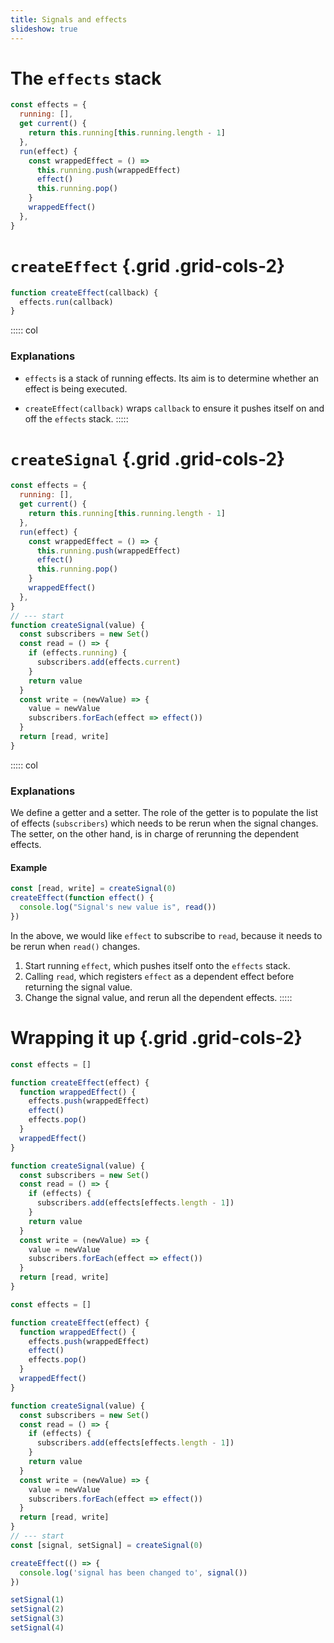 ```yaml
---
title: Signals and effects
slideshow: true
---
```


# The `effects` stack

``` js
const effects = {
  running: [],
  get current() {
    return this.running[this.running.length - 1]
  },
  run(effect) {
    const wrappedEffect = () =>
      this.running.push(wrappedEffect)
      effect()
      this.running.pop()
    }
    wrappedEffect()
  },
}
```

# `createEffect` {.grid .grid-cols-2}

``` js
function createEffect(callback) {
  effects.run(callback)
}
```

::::: col
### Explanations

- `effects` is a stack of running effects.
  Its aim is to determine whether an effect is being executed.

- `createEffect(callback)` wraps `callback`
  to ensure it pushes itself on and off the `effects` stack.
:::::

# `createSignal` {.grid .grid-cols-2}

``` js {.run}
const effects = {
  running: [],
  get current() {
    return this.running[this.running.length - 1]
  },
  run(effect) {
    const wrappedEffect = () => {
      this.running.push(wrappedEffect)
      effect()
      this.running.pop()
    }
    wrappedEffect()
  },
}
// --- start
function createSignal(value) {
  const subscribers = new Set()
  const read = () => {
    if (effects.running) {
      subscribers.add(effects.current)
    }
    return value
  }
  const write = (newValue) => {
    value = newValue
    subscribers.forEach(effect => effect())
  }
  return [read, write]
}
```

::::: col
### Explanations

We define a getter and a setter.
The role of the getter is to populate the list of effects (`subscribers`)
which needs to be rerun when the signal changes.
The setter, on the other hand,
is in charge of rerunning the dependent effects.

#### Example

``` js
const [read, write] = createSignal(0)
createEffect(function effect() {
  console.log("Signal's new value is", read())
})
```

In the above, we would like `effect` to subscribe to `read`,
because it needs to be rerun when `read()` changes.

1. Start running `effect`, which pushes itself onto the `effects` stack.
2. Calling `read`, which registers `effect` as a dependent effect
    before returning the signal value.
3. Change the signal value,
    and rerun all the dependent effects.
:::::

# Wrapping it up {.grid .grid-cols-2}

``` js
const effects = []

function createEffect(effect) {
  function wrappedEffect() {
    effects.push(wrappedEffect)
    effect()
    effects.pop()
  }
  wrappedEffect()
}

function createSignal(value) {
  const subscribers = new Set()
  const read = () => {
    if (effects) {
      subscribers.add(effects[effects.length - 1])
    }
    return value
  }
  const write = (newValue) => {
    value = newValue
    subscribers.forEach(effect => effect())
  }
  return [read, write]
}
```

``` js {.run}
const effects = []

function createEffect(effect) {
  function wrappedEffect() {
    effects.push(wrappedEffect)
    effect()
    effects.pop()
  }
  wrappedEffect()
}

function createSignal(value) {
  const subscribers = new Set()
  const read = () => {
    if (effects) {
      subscribers.add(effects[effects.length - 1])
    }
    return value
  }
  const write = (newValue) => {
    value = newValue
    subscribers.forEach(effect => effect())
  }
  return [read, write]
}
// --- start
const [signal, setSignal] = createSignal(0)

createEffect(() => {
  console.log('signal has been changed to', signal())
})

setSignal(1)
setSignal(2)
setSignal(3)
setSignal(4)
```